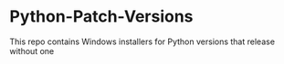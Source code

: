 # Python-Patch-Versions
This repo contains Windows installers for Python versions that release without one
